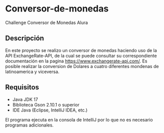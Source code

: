 # Conversor-de-monedas
Challenge Conversor de Monedas Alura

## Descripción 
En este proyecto se realizo un conversor de monedas haciendo uso de la API ExchangeRate-API, de la cual se puede consultar su correspondiente documentación en la pagina https://www.exchangerate-api.com/. Es posible realizar la conversion de Dolares a cuatro diferentes mondenas de latinoamerica y viceversa. 

## Requisitos
* Java JDK 17
* Biblioteca Gson 2.10.1 o superior
* IDE Java (Eclipse, IntelliJ IDEA, etc.)

El programa ejecuta en la consola de IntelliJ por lo que no es necesario programas adicionales.

